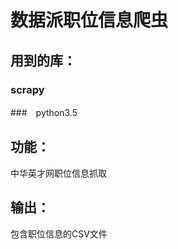 数据派职位信息爬虫
=============================
用到的库：
---------------
### scrapy
###　python3.5

功能：
-----------------
中华英才网职位信息抓取

输出：
----------------
包含职位信息的CSV文件
